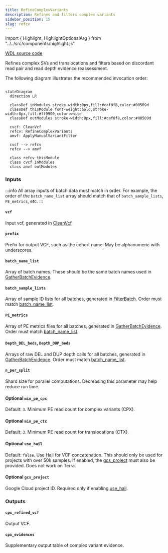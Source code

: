 ```yaml
---
title: RefineComplexVariants
description: Refines and filters complex variants
sidebar_position: 15
slug: refcv
---
```


import { Highlight, HighlightOptionalArg } from "../../src/components/highlight.js"

[WDL source code](https://github.com/broadinstitute/gatk-sv/blob/main/wdl/RefineComplexVariants.wdl)

Refines complex SVs and translocations and filters based on discordant read pair and read depth evidence reassessment.

The following diagram illustrates the recommended invocation order:

```mermaid

stateDiagram
  direction LR
  
  classDef inModules stroke-width:0px,fill:#caf0f8,color:#00509d
  classDef thisModule font-weight:bold,stroke-width:0px,fill:#ff9900,color:white
  classDef outModules stroke-width:0px,fill:#caf0f8,color:#00509d

  cvcf: CleanVcf
  refcv: RefineComplexVariants
  amvf: ApplyManualVariantFilter
  
  cvcf --> refcv
  refcv --> amvf
  
  class refcv thisModule
  class cvcf inModules
  class amvf outModules
```

### Inputs

:::info
All array inputs of batch data must match in order. For example, the order of the `batch_name_list` array should match 
that of `batch_sample_lists`, `PE_metrics`, etc.
:::

#### `vcf`
Input vcf, generated in [CleanVcf](./cvcf#cleaned_vcf).

#### `prefix`
Prefix for output VCF, such as the cohort name. May be alphanumeric with underscores.

#### `batch_name_list`
Array of batch names. These should be the same batch names used in [GatherBatchEvidence](./gbe#batch).

#### `batch_sample_lists`
Array of sample ID lists for all batches, generated in [FilterBatch](./fb#batch_samples_postoutlierexclusion). Order must match [batch_name_list](#batch_name_list).

#### `PE_metrics`
Array of PE metrics files for all batches, generated in [GatherBatchEvidence](./gbe#merged_pe). Order must match [batch_name_list](#batch_name_list).

#### `Depth_DEL_beds`, `Depth_DUP_beds`
Arrays of raw DEL and DUP depth calls for all batches, generated in [GatherBatchEvidence](./gbe#merged_dels-merged_dups). Order must match [batch_name_list](#batch_name_list).

#### `n_per_split`
Shard size for parallel computations. Decreasing this parameter may help reduce run time.

#### <HighlightOptionalArg>Optional</HighlightOptionalArg>  `min_pe_cpx`
Default: `3`. Minimum PE read count for complex variants (CPX).

#### <HighlightOptionalArg>Optional</HighlightOptionalArg>  `min_pe_ctx`
Default: `3`. Minimum PE read count for translocations (CTX).

#### <HighlightOptionalArg>Optional</HighlightOptionalArg> `use_hail`
Default: `false`. Use Hail for VCF concatenation. This should only be used for projects with over 50k samples. If enabled, the
[gcs_project](#gcs_project) must also be provided. Does not work on Terra.

#### <HighlightOptionalArg>Optional</HighlightOptionalArg> `gcs_project`
Google Cloud project ID. Required only if enabling [use_hail](#optional-use_hail).

### Outputs

#### `cpx_refined_vcf`
Output VCF.

#### `cpx_evidences`
Supplementary output table of complex variant evidence.
